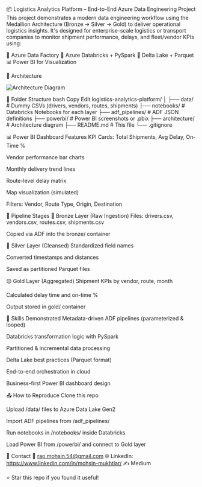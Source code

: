  
📦 Logistics Analytics Platform – End-to-End Azure Data Engineering Project
This project demonstrates a modern data engineering workflow using the Medallion Architecture (Bronze → Silver → Gold) to deliver operational logistics insights. It's designed for enterprise-scale logistics or transport companies to monitor shipment performance, delays, and fleet/vendor KPIs using:

🚛 Azure Data Factory
🚀 Azure Databricks + PySpark
📁 Delta Lake + Parquet
📊 Power BI for Visualization

🧱 Architecture

![Architecture Diagram](https://github.com/user-attachments/assets/6610ad97-d196-454e-95de-926f9b7d493e)


📁 Folder Structure
bash
Copy
Edit
logistics-analytics-platform/
│
├── data/                    # Dummy CSVs (drivers, vendors, routes, shipments)
├── notebooks/               # Databricks Notebooks for each layer
├── adf_pipelines/           # ADF JSON definitions
├── powerbi/                 # Power BI screenshots or .pbix
├── architecture/            # Architecture diagram
├── README.md                # This file
└── .gitignore

📊 Power BI Dashboard Features
KPI Cards: Total Shipments, Avg Delay, On-Time %

Vendor performance bar charts

Monthly delivery trend lines

Route-level delay matrix

Map visualization (simulated)

Filters: Vendor, Route Type, Origin, Destination


📌 Pipeline Stages
🔹 Bronze Layer (Raw Ingestion)
Files: drivers.csv, vendors.csv, routes.csv, shipments.csv

Copied via ADF into the bronze/ container

🔸 Silver Layer (Cleansed)
Standardized field names

Converted timestamps and distances

Saved as partitioned Parquet files

🟡 Gold Layer (Aggregated)
Shipment KPIs by vendor, route, month

Calculated delay time and on-time %

Output stored in gold/ container


🧠 Skills Demonstrated
Metadata-driven ADF pipelines (parameterized & looped)

Databricks transformation logic with PySpark

Partitioned & incremental data processing

Delta Lake best practices (Parquet format)

End-to-end orchestration in cloud

Business-first Power BI dashboard design


📤 How to Reproduce
Clone this repo

Upload /data/ files to Azure Data Lake Gen2

Import ADF pipelines from /adf_pipelines/

Run notebooks in /notebooks/ inside Databricks

Load Power BI from /powerbi/ and connect to Gold layer


📩 Contact
📧 rao.mohsin.54@gmail.com
🌐 LinkedIn: https://www.linkedin.com/in/mohsin-mukhtiar/
✍️ Medium

⭐ Star this repo if you found it useful!
